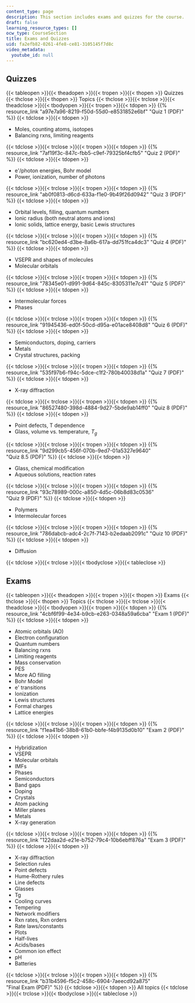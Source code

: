 ```yaml
---
content_type: page
description: This section includes exams and quizzes for the course.
draft: false
learning_resource_types: []
ocw_type: CourseSection
title: Exams and Quizzes
uid: fa2efb82-0261-4fe8-ce81-3105145f7d8c
video_metadata:
  youtube_id: null
---
```

## Quizzes

{{< tableopen >}}{{< theadopen >}}{{< tropen >}}{{< thopen >}}
Quizzes
{{< thclose >}}{{< thopen >}}
Topics
{{< thclose >}}{{< trclose >}}{{< theadclose >}}{{< tbodyopen >}}{{< tropen >}}{{< tdopen >}}
{{% resource_link "a97e7a96-8219-f50d-55d0-e8531852e6bf" "Quiz 1 (PDF)" %}}
{{< tdclose >}}{{< tdopen >}}

- Moles, counting atoms, isotopes
- Balancing rxns, limiting reagents

{{< tdclose >}}{{< trclose >}}{{< tropen >}}{{< tdopen >}}
{{% resource_link "7af19f3c-847c-fbb5-c9ef-79325bf4cfb5" "Quiz 2 (PDF)" %}}
{{< tdclose >}}{{< tdopen >}}

- e'/photon energies, Bohr model
- Power, ionization, number of photons

{{< tdclose >}}{{< trclose >}}{{< tropen >}}{{< tdopen >}}
{{% resource_link "ab0f0813-d6cd-633a-f1e0-9b49f26d0942" "Quiz 3 (PDF)" %}}
{{< tdclose >}}{{< tdopen >}}

- Orbital levels, filling, quantum numbers
- Ionic radius (both neutral atoms and ions)
- Ionic solids, lattice energy, basic Lewis structures

{{< tdclose >}}{{< trclose >}}{{< tropen >}}{{< tdopen >}}
{{% resource_link "bc620ed4-d3be-8a6b-617a-dd751fca4dc3" "Quiz 4 (PDF)" %}}
{{< tdclose >}}{{< tdopen >}}

- VSEPR and shapes of molecules
- Molecular orbitals

{{< tdclose >}}{{< trclose >}}{{< tropen >}}{{< tdopen >}}
{{% resource_link "78345e01-d991-9d64-845c-8305311e7c41" "Quiz 5 (PDF)" %}}
{{< tdclose >}}{{< tdopen >}}

- Intermolecular forces
- Phases

{{< tdclose >}}{{< trclose >}}{{< tropen >}}{{< tdopen >}}
{{% resource_link "91945436-ed0f-50cd-d95a-e01ace8408d8" "Quiz 6 (PDF)" %}}
{{< tdclose >}}{{< tdopen >}}

- Semiconductors, doping, carriers
- Metals
- Crystal structures, packing

{{< tdclose >}}{{< trclose >}}{{< tropen >}}{{< tdopen >}}
{{% resource_link "535f97b6-f94c-5dce-c1f2-780b40038d1a" "Quiz 7 (PDF)" %}}
{{< tdclose >}}{{< tdopen >}}

- X-ray diffraction

{{< tdclose >}}{{< trclose >}}{{< tropen >}}{{< tdopen >}}
{{% resource_link "86527480-398d-4884-9d27-5bde9ab14ff0" "Quiz 8 (PDF)" %}}
{{< tdclose >}}{{< tdopen >}}

- Point defects, T dependence
- Glass, volume vs. temperature, *T<sub>g</sub>*

{{< tdclose >}}{{< trclose >}}{{< tropen >}}{{< tdopen >}}
{{% resource_link "9d299cb5-456f-070b-9ed7-01a5327e9640" "Quiz 8.5 (PDF)" %}}
{{< tdclose >}}{{< tdopen >}}

- Glass, chemical modification
- Aqueous solutions, reaction rates

{{< tdclose >}}{{< trclose >}}{{< tropen >}}{{< tdopen >}}
{{% resource_link "93c78989-000c-a850-4d5c-06b8d83c0536" "Quiz 9 (PDF)" %}}
{{< tdclose >}}{{< tdopen >}}

- Polymers
- Intermolecular forces

{{< tdclose >}}{{< trclose >}}{{< tropen >}}{{< tdopen >}}
{{% resource_link "786dabcb-adc4-2c7f-7143-b2edaab2091c" "Quiz 10 (PDF)" %}}
{{< tdclose >}}{{< tdopen >}}

- Diffusion

{{< tdclose >}}{{< trclose >}}{{< tbodyclose >}}{{< tableclose >}}

## Exams

{{< tableopen >}}{{< theadopen >}}{{< tropen >}}{{< thopen >}}
Exams
{{< thclose >}}{{< thopen >}}
Topics
{{< thclose >}}{{< trclose >}}{{< theadclose >}}{{< tbodyopen >}}{{< tropen >}}{{< tdopen >}}
{{% resource_link "4cbf6f99-4e34-b9cb-e263-0348a59a6cba" "Exam 1 (PDF)" %}}
{{< tdclose >}}{{< tdopen >}}

- Atomic orbitals (AO)
- Electron configuration
- Quantum numbers
- Balancing rxns
- Limiting reagents
- Mass conservation
- PES
- More AO filling
- Bohr Model
- e' transitions
- Ionization
- Lewis structures
- Formal charges
- Lattice energies

{{< tdclose >}}{{< trclose >}}{{< tropen >}}{{< tdopen >}}
{{% resource_link "f1ea41b6-38b8-61b0-bbfe-f4b9135d0b10" "Exam 2 (PDF)" %}}
{{< tdclose >}}{{< tdopen >}}

- Hybridization
- VSEPR
- Molecular orbitals
- IMFs
- Phases
- Semiconductors
- Band gaps
- Doping
- Crystals
- Atom packing
- Miller planes
- Metals
- X-ray generation

{{< tdclose >}}{{< trclose >}}{{< tropen >}}{{< tdopen >}}
{{% resource_link "122daa2d-e21e-b752-79c4-10b6ebff876a" "Exam 3 (PDF)" %}}
{{< tdclose >}}{{< tdopen >}}

- X-ray diffraction
- Selection rules
- Point defects
- Hume-Rothery rules
- Line defects
- Glasses
- Tg
- Cooling curves
- Tempering
- Network modifiers
- Rxn rates, Rxn orders
- Rate laws/constants
- Plots
- Half-lives
- Acids/bases
- Common ion effect
- pH
- Batteries

{{< tdclose >}}{{< trclose >}}{{< tropen >}}{{< tdopen >}}
{{% resource_link "b31b4596-f5c2-458c-6904-7aeecd92a875" "Final Exam (PDF)" %}}
{{< tdclose >}}{{< tdopen >}}
All topics
{{< tdclose >}}{{< trclose >}}{{< tbodyclose >}}{{< tableclose >}}